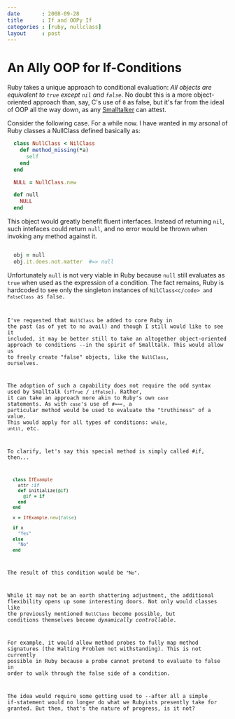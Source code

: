 ```yaml
---
date       : 2008-09-28
title      : If and OOPy If
categories : [ruby, nullclass]
layout     : post
---
```


An Ally OOP for If-Conditions
=============================

Ruby takes a unique approach to conditional evaluation: <i>All
objects are equivalent to <code>true</code> except <code>nil</code>
and <code>false</code></i>. No doubt this is a more object-oriented
approach than, say, C's use of <code>0</code> as false, but it's far
from the ideal of OOP all the way down, as any
<a href="http://pozorvlak.livejournal.com/94558.html">Smalltalker</a>
can attest.

Consider the following case. For a while now. I have wanted in my arsonal
of Ruby classes a NullClass defined basically as:

```ruby
  class NullClass < NilClass
    def method_missing(*a)
      self
    end
  end

  NULL = NullClass.new

  def null
    NULL
  end
```

This object would greatly benefit fluent interfaces. Instead of returning
<code>nil</code>, such intefaces could return <code>null</code>, and no 
error would be thrown when invoking any method against it.

```ruby

  obj = null
  obj.it.does.not.matter  #=> null
```

Unfortunately <code>null</code> is not very viable in Ruby
because <code>null</code> still evaluates as <code>true</code>
when used as the expression of a condition. The fact remains,
Ruby is hardcoded to see only the singleton instances of 
<code>NilClass<c/code> and <code>FalseClass</code> as false.

I've requested that <code>NullClass</code> be added to core Ruby in
the past (as of yet to no avail) and though I still would like to
see it included, it may be better still to take an altogether 
object-oriented approach to conditions --in the spirit of Smalltalk.
This would allow us to freely create "false" objects, like the
<code>NullClass</code>, ourselves.

The adoption of such a capability does not require the odd syntax 
used by Smalltalk (<code>ifTrue</code> / <code>ifFalse</code>).
Rather, it can take an approach more akin to Ruby's own <code>case</code>
statements. As with <code>case</code>'s use of <code>#===</code>,
a particular method would be used to evaluate the "truthiness" of
a value. This would apply for all types of conditions: 
<code>while</code>, <code>until</code>, etc. 

To clarify, let's say this special method is simply called #if, then...

```ruby
  class IfExample
    attr :if
    def initialize(@if)
      @if = if
    end
  end

  x = IfExample.new(false)

  if x
    "Yes"
  else
    "No"
  end
```

The result of this condition would be <code>"No"</code>.

While it may not be an earth shattering adjustment, the additional
flexibility opens up some interesting doors. Not only would classes
like the previously mentioned <code>NullClass</code> become possible,
but conditions themselves become <i>dynamically controllable</i>.

For example, it would allow method probes to fully map method
signatures (the Halting Problem not withstanding). This is not 
currently possible in Ruby because a probe cannot pretend to evaluate
to false in order to walk through the false side of a condition.

The idea would require some getting used to --after all a simple 
if-statement would no longer do what we Rubyists presently take 
for granted. But then, that's the nature of progress, is it not?

